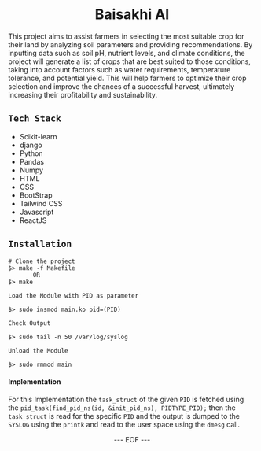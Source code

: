 
<H1 align = "center"> Baisakhi AI </H1>

This project aims to assist farmers in selecting the most suitable crop for their land by analyzing soil parameters and providing recommendations. 
By inputting data such as soil pH, nutrient levels, and climate conditions, the project will generate a list of crops that are best suited to those 
conditions, taking into account factors such as water requirements, temperature tolerance, and potential yield. This will help farmers to optimize 
their crop selection and improve the chances of a successful harvest, ultimately increasing their profitability and sustainability.

## `Tech Stack`
<ul>
  <li>Scikit-learn</li>
  <li>django</li>
  <li>Python</li>
  <li>Pandas</li>
  <li>Numpy</li>
  <li>HTML</li>
  <li>CSS</li>
  <li>BootStrap</li>
  <li>Tailwind CSS</li>
  <li>Javascript</li>
  <li>ReactJS</li>
  
</ul>  


## `Installation`

```console
# Clone the project
$> make -f Makefile
       OR
$> make
```
`Load the Module with PID as parameter`
```console
$> sudo insmod main.ko pid=(PID)

```
`Check Output`

```console
$> sudo tail -n 50 /var/log/syslog

```
`Unload the Module`

```console
$> sudo rmmod main

```
#### Implementation

For this Implementation the ```task_struct``` of the given ```PID``` is fetched using the ```pid_task(find_pid_ns(id, &init_pid_ns), PIDTYPE_PID);``` then the ```task_struct``` is read for the specific  ```PID``` and the output is dumped to the ```SYSLOG``` using the ```printk``` and read to the user space using the ```dmesg``` call.


<p align=center> --- EOF --- </p>
